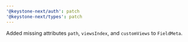 ```yaml
---
'@keystone-next/auth': patch
'@keystone-next/types': patch
---
```


Added missing attributes `path`, `viewsIndex`, and `customViews` to `FieldMeta`.
